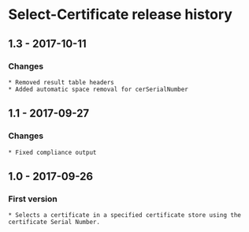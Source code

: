 # Select-Certificate release history

## 1.3 - 2017-10-11

### Changes

    * Removed result table headers
    * Added automatic space removal for cerSerialNumber

## 1.1 - 2017-09-27

### Changes

    * Fixed compliance output

## 1.0 - 2017-09-26

### First version

    * Selects a certificate in a specified certificate store using the certificate Serial Number.